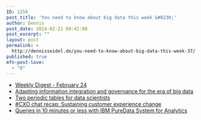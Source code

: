 ```yaml
---
ID: 1256
post_title: 'You need to know about big data this week &#8230;'
author: Dennis
post_date: 2014-02-21 09:42:08
post_excerpt: ""
layout: post
permalink: >
  http://dennisseidel.de/you-need-to-know-about-big-data-this-week-37/
published: true
mfn-post-love:
  - "0"
---
```

<ul class="scrd_digest">
<li><a href="http://www.datasciencecentral.com/xn/detail/6448529:BlogPost:145038" rel="external">Weekly Digest - February 24</a>
</li>
<li><a href="http://feedproxy.google.com/~r/ibm-big-data-hub/~3/O99P1oUZwnY/adapting-information-integration-and-governance-era-big-data" rel="external">Adapting information integration and governance for the era of big data</a>
</li>
<li><a href="http://www.datasciencecentral.com/xn/detail/6448529:BlogPost:145010" rel="external">Two periodic tables for data scientists</a>
</li>
<li><a href="http://feedproxy.google.com/~r/ibm-big-data-hub/~3/Qo_kZZPFsnc/cxo-chat-recap-sustaining-customer-experience-change" rel="external">#CXO chat recap: Sustaining customer experience change</a>
</li>
<li><a href="http://feedproxy.google.com/~r/ibm-big-data-hub/~3/sdtp4QblMRE/queries-10-minutes-or-less-ibm-puredata-system-analytics" rel="external">Queries in 10 minutes or less with IBM PureData System for Analytics</a>
</li>
</ul>